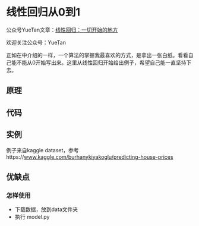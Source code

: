 # 线性回归从0到1

公众号YueTan文章：[线性回归：一切开始的地方](https://mp.weixin.qq.com/s/7XAtXzB-doAfGgqWONcVsQ)

欢迎关注公众号：YueTan

正如在[]()中介绍的一样，一个算法的掌握我最喜欢的方式，是拿出一张白纸。看看自己能不能从0开始写出来。这里从线性回归开始给出例子，希望自己能一直坚持下去。

## 原理

## 代码

## 实例
例子来自kaggle dataset，参考https://www.kaggle.com/burhanykiyakoglu/predicting-house-prices

## 优缺点

### 怎样使用
- 下载数据，放到data文件夹
- 执行 model.py